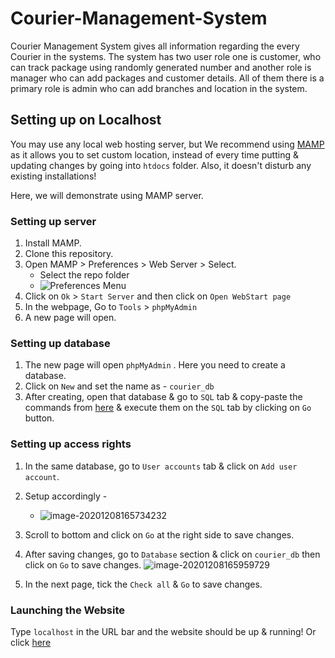 # Courier-Management-System

Courier Management System gives all information regarding the every Courier in the systems. The system has two user role one is customer, who can track package using randomly generated number and another role is manager who can add packages and customer details. All of them there is a primary role is admin who can add branches and location in the system.

## Setting up on Localhost

You may use any local web hosting server, but We recommend using [MAMP](https://www.mamp.info/en/windows/) as it allows you to set custom location, instead of every time putting & updating changes by going into `htdocs` folder. Also, it doesn't disturb any existing installations!

Here, we will demonstrate using MAMP server.

### Setting up server

1. Install MAMP.
2. Clone this repository.
3. Open MAMP > Preferences > Web Server > Select.
   - Select the repo folder
   - ![Preferences Menu](https://i.imgur.com/cJhMiQG.png)
4. Click on `Ok` > `Start Server` and then click on `Open WebStart page`
5. In the webpage, Go to `Tools` > `phpMyAdmin`
6. A new page will open.

### Setting up database

1. The new page will open `phpMyAdmin` . Here you need to create a database.
2. Click on `New` and set the name as - `courier_db`
3. After creating, open that database & go to `SQL` tab & copy-paste the commands from [here](./database/courier_db.sql) & execute them on the `SQL` tab by clicking on `Go` button.

### Setting up access rights

1. In the same database, go to `User accounts` tab & click on `Add user account`.
2. Setup accordingly -
   - ![image-20201208165734232](https://i.imgur.com/zC9MIU1.png)
3. Scroll to bottom and click on `Go` at the right side to save changes.
4. After saving changes, go to `Database` section & click on `courier_db` then click on `Go` to save changes. ![image-20201208165959729](https://i.imgur.com/s1GNOkZ.png)

5. In the next page, tick the `Check all` & `Go` to save changes.

### Launching the Website

Type `localhost` in the URL bar and the website should be up & running! Or click [here](localhost)

